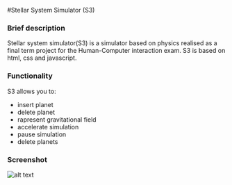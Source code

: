 #Stellar System Simulator (S3)
### Brief description
Stellar system simulator(S3) is a simulator based on physics realised as a final term project for the Human-Computer interaction exam.
S3 is based on html, css and javascript.

### Functionality
S3 allows you to:
* insert planet
* delete planet
* rapresent gravitational field
* accelerate simulation
* pause simulation
* delete planets

### Screenshot
![alt text]([https://github.com/WackoToe/[Stellar-System-Simulator]/blob/Images/presentationScreenshot1.png](https://github.com/WackoToe/Stellar-System-Simulator/blob/master/Images/presentationScreenshot1.png))
